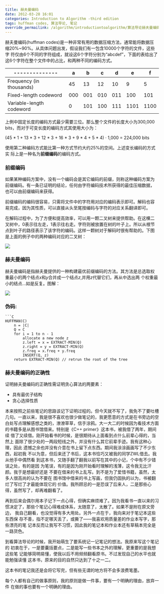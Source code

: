 ```yaml
---
title: 赫夫曼编码
date: 2012-03-28 16:01
categories: Introduction to Algorithm -third edition
tags: huffman codes, 算法导论, 笔记
override_permailink: /algorithm/introductiontoalgorithm/算法导论赫夫曼编码
---
```


赫夫曼编码(huffman codes)是一种非常有用的数据压缩方法，通常能将数据压
缩20%~90%。从具体问题出发，假设我们有一包含10000个字符的文件，这些字
符仅由6个不同的字符组成，就设这6个字符分别为“abcdef”，下面的表给出了
这6个字符在整个文件中的占比，和两种不同的编码方式。

--------------            |a    |b    |c    |d    |e      |f
--------------------------|-----|-----|-----|-----|------ |------
Frequency (in thousands)  |45   |13   |12   |10   |9      |5
Fixed-length codeword     |000  |001  |010  |011  |100    |101
Variable-length codeword  |0    |101  |100  |111  |1101   |1100

上例中固定长度的编码方式最少需要三位。那么整个文件的长度大小为300,000
bits，而对于可变长度的编码方式其使用大小为：

(45 * 1 + 13 * 3 + 12 * 3 + 16 * 3 + 9 * 4 + 5 * 4) · 1,000 = 224,000
bits

使用第二种编码方式能比第一种方式节约大约25%的空间。上述变长编码的方式实
际上是一种名为**前缀编码**的编码方式。

### 前缀编码

如果某种编码方案中，没有一个编码会是其它编码的前缀，则称这种编码方案为
前缀编码。有一条已证明的结论，任何由字符编码技术所获得的最佳压缩数据，
也可以由前缀编码来获得。

前缀编码的编码很容易，只需将文件中的字符用对应的编码表示即可。解码也容
易完成，因为其性质，可以直接从头至尾按编码与字符的对应关系翻译即可。

在解码过程中，为了方便和提高效率，可以用一颗二叉树来提供帮助。在这棵二
叉树中，0表示往左走，1表示往右走。字符则被放置在树的叶子上。所以从根节
点到叶子的路径表示了该字符的编码。这样一颗树对于解码时很有帮助的。下图
是上面的例子中的两种编码对应的二叉树：

![][0]

### 赫夫曼编码

赫夫曼编码是指赫夫曼提供的一种构建最优前缀编码的方法。其方法是总选取权
重最小的两个结点*x*和*y*合并成一个结点*z*,并用*z*代替它们，再从中选出两
个权重最小的结点…如是反复。图解：

![][1]

### 伪码:

    ```C
    HUFFMAN(C)
        n = |C|
        Q = C
        for i = 1 to n - 1
            allocate a new node z
            z.left = x = EXTRACT-MIN(Q)
            z.right = y = EXTRACT-MIN(Q)
            z.freq = x.freq + y.freq
            INSERT(Q, z)
        return EXTRACT-MIN(Q) // retrun the root of the tree    


### 赫夫曼编码的正确性

证明赫夫曼编码的正确性需证明贪心算法的两要素：

-   具有最优子结构
-   贪心选择性质

本来按照之前些笔记的思路该记下证明过程的。但今天就不写了，我免不了要吐槽
几句。一直以来，我是很不喜欢也很少做笔记的，我更愿意的方式是在书旁边的空
白处写点理解感想之类的，潦潦草草，信手涂鸦。大一大二的时候因为看技术方面
的书籍多是从图书馆借来。特别是《C++ primer》这本书，被我借了两年，期间续
借了又续借。刚开始看书的时候，是很期待从上面看到点什么前辈心得的，当然上
面除了很少处的一两段短线之外，并没有什么其它前辈手迹。我有这种心理，因此
遗憾之余也并没有介意在书上留下点东西。期间我涂涂画画写了不少东西，起初我
不以为意，但后来还了书后，这本书恰巧又被我的同学ZWL借去。我从他手中偶然看
到这本书，又随手翻了翻我以前写在其中的小记，个中有不少错误之处，有的是因
为笔误，有的是因为刚开始看时理解的浅薄，这令我无比汗颜。我于是想最好还是
不要在借来的书上乱写。到不是为了爱惜书籍，虽然，太多人很高尚的认为不要在
图书馆中借来的书上写画，但我仍固执的以为，书被翻烂了写烂了才最能体现它的
价值。我所顾忌的一是恐误了后来人，二是那些心得，虽然写了，却再难翻看了。

再到后来会偶尔用本子记下一点心得，但确实麻烦难了。因为我看书一直以来的习
惯决定了，那些个笔记心得难成体系，太随意了，太散了。如果不是附在原文旁边，
我自己翻看，也没觉得有多大用处。另外一点在于，我向来对于笔记本这些东西保
存不善，指不定哪天丢了，或撕了——我喜欢用质量差的作业本写字，那些漂亮的笔
记本反而让我写不习惯，因此我的笔记本和作业本还有草稿本完全是一路货色。

到看算法导论的时候，我开始萌生了要系统记一记笔记的想法。我原来写这个笔记的
初衷在于，一是要囊括要点，二是能写一些书本之外的理解，更重要的是我想这些笔
记能够简明易懂，使我以后不用频频翻看原书。不过发现自己的水平也就能勉强读懂
这本书，原来的目的自然只达到了十之一二。

这本书的笔记我还是会将它写完，但有些无谓的地方将不会多浪费笔墨。

每个人都有自己的做事原则，我的原则是做一件事，要有一个明确的理由，放弃一件
在做的事也要有一个明确的理由。

[0]: http://www.roading.org/images/2012-03/image_thumb22.png
[1]: http://www.roading.org/images/2012-03/image3_thumb.png
